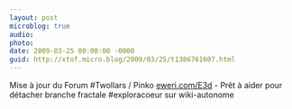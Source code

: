 ```yaml
---
layout: post
microblog: true
audio: 
photo: 
date: 2009-03-25 00:00:00 -0000
guid: http://xtof.micro.blog/2009/03/25/t1386761607.html
---
```

Mise à jour du Forum #Twollars / Pinko  [eweri.com/E3d](http://eweri.com/E3d) - Prêt à aider pour détacher branche fractale #exploracoeur sur wiki-autonome
